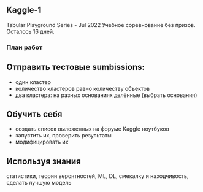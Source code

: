  ## Kaggle-1
Tabular Playground Series - Jul 2022
Учебное соревнование без призов. Осталось 16 дней.


 ### План работ
 ## Отправить тестовые sumbissions:
 - один кластер
 - количество кластеров равно количеству объектов
 - два кластера: на разных основаниях делённые (выбрать основания)
 ## Обучить себя
- создать список выложенных на форуме Kaggle ноутбуков
- запустить их, проверить результаты
- модифицировать их
## Используя знания 
статистики, 
теории вероятностей,
ML,
DL,
смекалку и находчивость,
сделать лучшую модель
